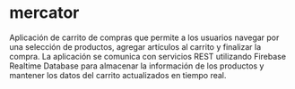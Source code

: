 # mercator

Aplicación de carrito de compras que permite a los usuarios navegar por una selección de productos, agregar artículos al carrito y finalizar la compra. La aplicación se comunica con servicios REST utilizando Firebase Realtime Database para almacenar la información de los productos y mantener los datos del carrito actualizados en tiempo real.
